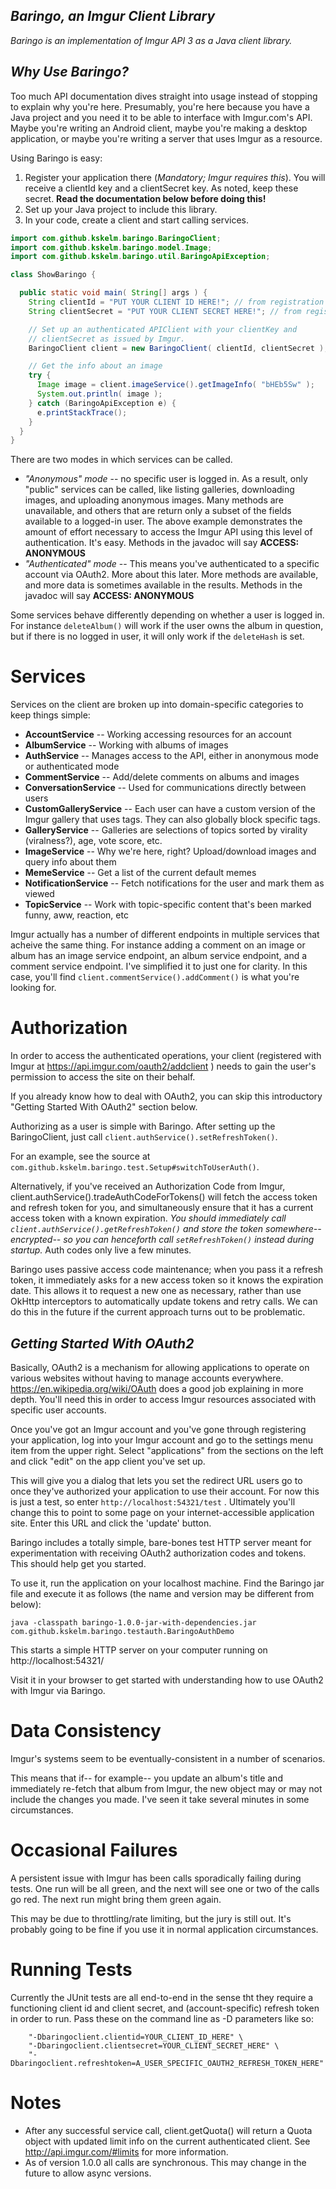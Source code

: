 ***Baringo, an Imgur Client Library***
---
*Baringo is an implementation of Imgur API 3 as a Java client library.*

*Why Use Baringo?*
---
Too much API documentation dives straight into usage instead of stopping to explain why you're here.  Presumably, you're here because you have a Java project and you need it to be able to interface with Imgur.com's API.  Maybe you're writing an Android client, maybe you're making a desktop application, or maybe you're writing a server that uses Imgur as a resource.


Using Baringo is easy:
1. Register your application there (*Mandatory; Imgur requires this*).  You will receive a clientId key and a clientSecret key.  As noted, keep these secret. **Read the documentation below before doing this!**
2. Set up your Java project to include this library.
3. In your code, create a client and start calling services.

```java
import com.github.kskelm.baringo.BaringoClient;
import com.github.kskelm.baringo.model.Image;
import com.github.kskelm.baringo.util.BaringoApiException;

class ShowBaringo {

  public static void main( String[] args ) { 
    String clientId = "PUT YOUR CLIENT ID HERE!"; // from registration
    String clientSecret = "PUT YOUR CLIENT SECRET HERE!"; // from registration

    // Set up an authenticated APIClient with your clientKey and 
    // clientSecret as issued by Imgur.
    BaringoClient client = new BaringoClient( clientId, clientSecret );

    // Get the info about an image
    try {
      Image image = client.imageService().getImageInfo( "bHEb5Sw" );
      System.out.println( image );
    } catch (BaringoApiException e) {
      e.printStackTrace();
    }   
  } 
}
```

There are two modes in which services can be called.
* _"Anonymous" mode_ -- no specific user is logged in.  As a result, only "public" services can be called, like listing galleries, downloading images, and uploading anonymous images.  Many methods are unavailable, and others that are return only a subset of the fields available to a logged-in user.  The above example demonstrates the amount of effort necessary to access the Imgur API using this level of authentication. It's easy. Methods in the javadoc will say **ACCESS: ANONYMOUS**
* _"Authenticated" mode_ -- This means you've authenticated to a specific account via OAuth2.  More about this later.  More methods are available, and more data is sometimes available in the results. Methods in the javadoc will say **ACCESS: ANONYMOUS**

Some services behave differently depending on whether a user is logged in.  For instance ```deleteAlbum()``` will work if the user owns the album in question, but if there is no logged in user, it will only work if the ```deleteHash``` is set.

**Services**
===
Services on the client are broken up into domain-specific categories to keep things simple:
* **AccountService** -- Working accessing resources for an account
* **AlbumService** -- Working with albums of images
* **AuthService** -- Manages access to the API, either in anonymous mode or authenticated mode
* **CommentService** -- Add/delete comments on albums and images
* **ConversationService** -- Used for communications directly between users
* **CustomGalleryService** -- Each user can have a custom version of the Imgur gallery that uses tags.  They can also globally block specific tags.
* **GalleryService** -- Galleries are selections of topics sorted by virality (viralness?), age, vote score, etc.
* **ImageService** -- Why we're here, right?  Upload/download images and query info about them
* **MemeService** -- Get a list of the current default memes
* **NotificationService** -- Fetch notifications for the user and mark them as viewed
* **TopicService** -- Work with topic-specific content that's been marked funny, aww, reaction, etc

Imgur actually has a number of different endpoints in multiple services that acheive the same thing. For instance adding a comment on an image or album has an image service endpoint, an album service endpoint, and a comment service endpoint.  I've simplified it to just one for clarity.  In this case, you'll find ```client.commentService().addComment()``` is what you're looking for.

**Authorization**
===
In order to access the authenticated operations, your client (registered with Imgur at https://api.imgur.com/oauth2/addclient ) needs to gain the user's permission to access the site on their behalf.

If you already know how to deal with OAuth2, you can skip this introductory "Getting Started With OAuth2" section below.

Authorizing as a user is simple with Baringo.  After setting up the BaringoClient, just call ```client.authService().setRefreshToken()```.

For an example, see the source at ```com.github.kskelm.baringo.test.Setup#switchToUserAuth()```.

Alternatively, if you've received an Authorization Code from Imgur, client.authService().tradeAuthCodeForTokens() will fetch the access token and refresh token for you, and simultaneously ensure that it has a current access token with a known expiration. _You should immediately call ```client.authService().getRefreshToken()``` and store the token somewhere-- encrypted-- so you can henceforth call ```setRefreshToken()``` instead during startup._  Auth codes only live a few minutes.

Baringo uses passive access code maintenance; when you pass it a refresh token, it immediately asks for a new access token so it knows the expiration date.  This allows it to request a new one as necessary, rather than use OkHttp interceptors to automatically update tokens and retry calls.  We can do this in the future if the current approach turns out to be problematic.


*Getting Started With OAuth2*
---

Basically, OAuth2 is a mechanism for allowing applications to operate on various websites without having to manage accounts everywhere. https://en.wikipedia.org/wiki/OAuth does a good job explaining in more depth.  You'll need this in order to access Imgur resources associated with specific user accounts.

Once you've got an Imgur account and you've gone through registering your application, log into your Imgur account and go to the settings menu item from the upper right.  Select "applications" from the sections on the left and click "edit" on the app client you've set up.

This will give you a dialog that lets you set the redirect URL users go to once they've authorized your application to use their account.  For now this is just a test, so enter ```http://localhost:54321/test``` . Ultimately you'll change this to point to some page on your internet-accessible application site.  Enter this URL and click the 'update' button.

Baringo includes a totally simple, bare-bones test HTTP server meant for experimentation with receiving OAuth2 authorization codes and tokens. This should help get you started.

To use it, run the application on your localhost machine.  Find the Baringo jar file and execute it as follows (the name and version may be different from below):
```
java -classpath baringo-1.0.0-jar-with-dependencies.jar com.github.kskelm.baringo.testauth.BaringoAuthDemo
```
This starts a simple HTTP server on your computer running on http://localhost:54321/

Visit it in your browser to get started with understanding how to use OAuth2 with Imgur via Baringo.

**Data Consistency**
===
Imgur's systems seem to be eventually-consistent in a number of scenarios.

This means that if-- for example-- you update an album's title and immediately re-fetch that album from Imgur, the new object may or may not include the changes you made.  I've seen it take several minutes in some circumstances.



**Occasional Failures**
===
A persistent issue with Imgur has been calls sporadically failing during tests.  One run will be all green, and the next will see one or two of the calls go red.  The next run might bring them green again.

This may be due to throttling/rate limiting, but the jury is still out.  It's probably going to be fine if you use it in normal application circumstances.


**Running Tests**
===

Currently the JUnit tests are all end-to-end in the sense tht they require a functioning client id and client secret, and (account-specific) refresh token in order to run.  Pass these on the command line as -D parameters like so:
```
    "-Dbaringoclient.clientid=YOUR_CLIENT_ID_HERE" \
    "-Dbaringoclient.clientsecret=YOUR_CLIENT_SECRET_HERE" \
    "-Dbaringoclient.refreshtoken=A_USER_SPECIFIC_OAUTH2_REFRESH_TOKEN_HERE"
```


**Notes**
===

* After any successful service call, client.getQuota() will return a Quota object with updated limit info on the current authenticated client.  See http://api.imgur.com/#limits for more information.
* As of version 1.0.0 all calls are synchronous.  This may change in the future to allow async versions.



